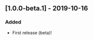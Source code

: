 ## [1.0.0-beta.1] - 2019-10-16
### Added
- First release (beta)!

<!---
### Added
### Changed
### Removed
### Fixed
### Security
-->
